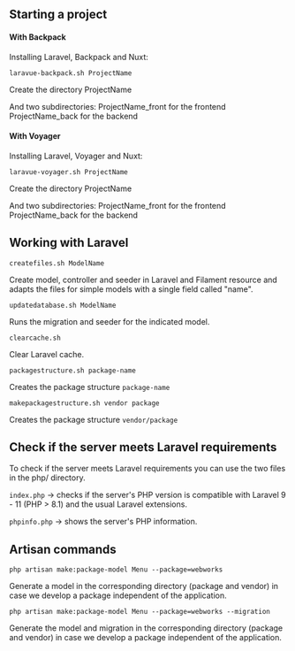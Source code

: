 ## Starting a project

#### With Backpack

Installing Laravel, Backpack and Nuxt:

```
laravue-backpack.sh ProjectName
```

Create the directory ProjectName

And two subdirectories:
ProjectName_front for the frontend
ProjectName_back for the backend

#### With Voyager

Installing Laravel, Voyager and Nuxt:

```
laravue-voyager.sh ProjectName
```

Create the directory ProjectName

And two subdirectories:
ProjectName_front for the frontend
ProjectName_back for the backend

## Working with Laravel

```
createfiles.sh ModelName
```
Create model, controller and seeder in Laravel and Filament resource and adapts the files for simple models with a single field called "name".


```
updatedatabase.sh ModelName
```
Runs the migration and seeder for the indicated model.


```
clearcache.sh
```
Clear Laravel cache.


```
packagestructure.sh package-name
```
Creates the package structure `package-name`


```
makepackagestructure.sh vendor package
```
Creates the package structure `vendor/package`


## Check if the server meets Laravel requirements

To check if the server meets Laravel requirements you can use the two files in the php/ directory.

`index.php` -> checks if the server's PHP version is compatible with Laravel 9 - 11 (PHP > 8.1) and the usual Laravel extensions.

`phpinfo.php` -> shows the server's PHP information.


## Artisan commands


```
php artisan make:package-model Menu --package=webworks
```
Generate a model in the corresponding directory (package and vendor) in case we develop a package independent of the application.


```
php artisan make:package-model Menu --package=webworks --migration
```
Generate the model and migration in the corresponding directory (package and vendor) in case we develop a package independent of the application.

